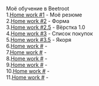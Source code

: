 Моё обучение в Beetroot
<br>
1.<a href="https://kazik-man.github.io/homework1/">Home work #1</a> - Моё резюме<br>
2.<a href="https://kazik-man.github.io/homework2/.">Home work #2</a> - Форма<br>
3.<a href="https://kazik-man.github.io/homework2.5/.">Home work #2.5</a> - Вёрстка 1.0<br>
4.<a href="https://kazik-man.github.io/homework3/.">Home work #3</a> - Список покупок<br>
5.<a href="https://kazik-man.github.io/homework3.5/.">Home work #3.5</a> - Якоря<br>
6.<a href="">Home work #</a> - <br>
7.<a href="">Home work #</a> - <br>
8.<a href="">Home work #</a> - <br>
9.<a href="">Home work #</a> - <br>
10.<a href="">Home work #</a> - <br>
11.<a href="">Home work #</a> - <br>
